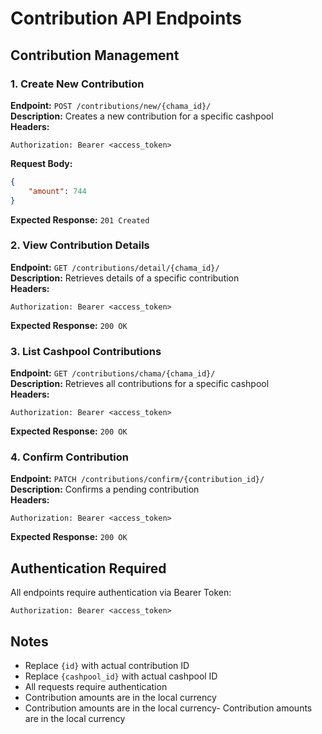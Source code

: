 # Contribution API Endpoints

## Contribution Management

### 1. Create New Contribution
**Endpoint:** `POST /contributions/new/{chama_id}/`  
**Description:** Creates a new contribution for a specific cashpool  
**Headers:**
```http
Authorization: Bearer <access_token>
```
**Request Body:**
```json
{
    "amount": 744
}
```
**Expected Response:** `201 Created`

### 2. View Contribution Details
**Endpoint:** `GET /contributions/detail/{chama_id}/`  
**Description:** Retrieves details of a specific contribution  
**Headers:**
```http
Authorization: Bearer <access_token>
```
**Expected Response:** `200 OK`

### 3. List Cashpool Contributions
**Endpoint:** `GET /contributions/chama/{chama_id}/`  
**Description:** Retrieves all contributions for a specific cashpool  
**Headers:**
```http
Authorization: Bearer <access_token>
```
**Expected Response:** `200 OK`

### 4. Confirm Contribution
**Endpoint:** `PATCH /contributions/confirm/{contribution_id}/`  
**Description:** Confirms a pending contribution  
**Headers:**
```http
Authorization: Bearer <access_token>
```
**Expected Response:** `200 OK`

## Authentication Required
All endpoints require authentication via Bearer Token:
```http
Authorization: Bearer <access_token>
```

## Notes
- Replace `{id}` with actual contribution ID
- Replace `{cashpool_id}` with actual cashpool ID
- All requests require authentication
- Contribution amounts are in the local currency
- Contribution amounts are in the local currency- Contribution amounts are in the local currency




